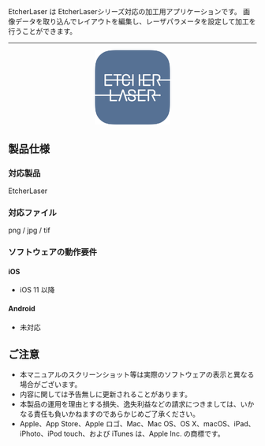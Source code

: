 EtcherLaser は EtcherLaserシリーズ対応の加工用アプリケーションです。
画像データを取り込んでレイアウトを編集し、レーザパラメータを設定して加工を行うことができます。

---

<p align="center">
<img alt="SmartScreen" src="./images/about/app_icon.png" style="width:30%">
</p>

## 製品仕様
### 対応製品
EtcherLaser

### 対応ファイル
png / jpg / tif

### ソフトウェアの動作要件
#### iOS
- iOS 11 以降

#### Android
- 未対応

## ご注意
- 本マニュアルのスクリーンショット等は実際のソフトウェアの表示と異なる場合がございます。
- 内容に関しては予告無しに更新されることがあります。
- 本製品の運用を理由とする損失、逸失利益などの請求につきましては、いかなる責任も負いかねますのであらかじめご了承ください。
- Apple、App Store、Apple ロゴ、Mac、Mac OS、OS X、macOS、iPad、iPhoto、iPod touch、および iTunes は、Apple Inc. の商標です。
